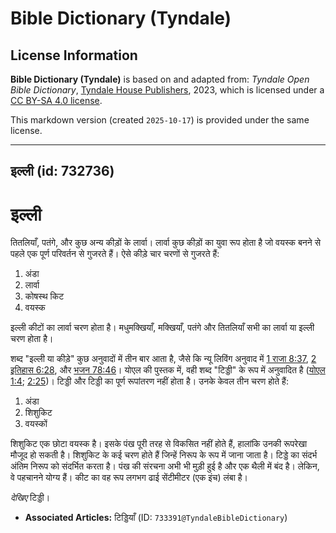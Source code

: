 # Bible Dictionary (Tyndale)

## License Information

**Bible Dictionary (Tyndale)** is based on and adapted from: _Tyndale Open Bible Dictionary_, [Tyndale House Publishers](https://tyndaleopenresources.com/), 2023, which is licensed under a [CC BY-SA 4.0 license](https://creativecommons.org/licenses/by-sa/4.0/legalcode.en).

This markdown version (created `2025-10-17`) is provided under the same license.



--------------------------------

## इल्ली (id: 732736)

इल्ली
=====

तितलियाँ, पतंगे, और कुछ अन्य कीड़ों के लार्वा। लार्वा कुछ कीड़ों का युवा रूप होता है जो वयस्क बनने से पहले एक पूर्ण परिवर्तन से गुजरते हैं। ऐसे कीड़े चार चरणों से गुजरते हैं:

1. अंडा
2. लार्वा
3. कोषस्थ किट
4. वयस्क

इल्ली कीटों का लार्वा चरण होता है। मधुमक्खियाँ, मक्खियाँ, पतंगे और तितलियाँ सभी का लार्वा या इल्ली चरण होता है।

शब्द "इल्ली या कीड़े" कुछ अनुवादों में तीन बार आता है, जैसे कि न्यू लिविंग अनुवाद में [1 राजा 8:37](https://ref.ly/1Kgs8:37), [2 इतिहास 6:28](https://ref.ly/2Chr6:28), और [भजन 78:46](https://ref.ly/Ps78:46)। योएल की पुस्तक में, वही शब्द "टिड्डी" के रूप में अनुवादित है ([योएल 1:4](https://ref.ly/Joel1:4); [2:25](https://ref.ly/Joel2:25))। टिड्डी और टिड्डी का पूर्ण रूपांतरण नहीं होता है। उनके केवल तीन चरण होते हैं:

1. अंडा
2. शिशुकिट
3. वयस्कों

शिशुकिट एक छोटा वयस्क है। इसके पंख पूरी तरह से विकसित नहीं होते हैं, हालांकि उनकी रूपरेखा मौजूद हो सकती है। शिशुकिट के कई चरण होते हैं जिन्हें निरूप के रूप में जाना जाता है। टिड्डे का संदर्भ अंतिम निरूप को संदर्भित करता है। पंख की संरचना अभी भी मुड़ी हुई है और एक थैली में बंद है। लेकिन, वे पहचानने योग्य हैं। कीट का वह रूप लगभग ढाई सेंटीमीटर (एक इंच) लंबा है।

*देखिए* टिड्डी।

* **Associated Articles:** टिड्डियाँ (ID: `733391@TyndaleBibleDictionary`)

